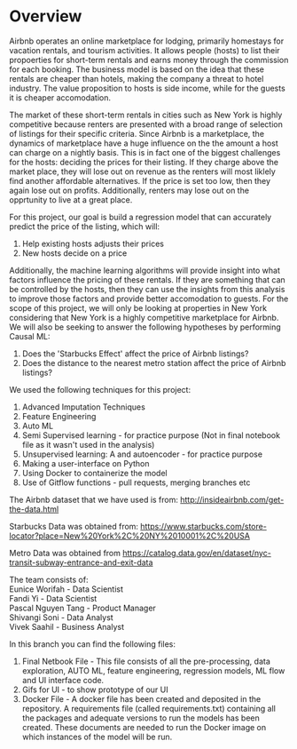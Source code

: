 # Overview

Airbnb operates an online marketplace for lodging, primarily homestays for vacation rentals, and tourism activities. It allows people (hosts) to list their propoerties for short-term rentals and earns money through the commission for each booking. The business model is based on the idea that these rentals are cheaper than hotels, making the company a threat to hotel industry. The value proposition to hosts is side income, while for the guests it is cheaper accomodation.

The market of these short-term rentals in cities such as New York is highly competitive because renters are presented with a broad range of selection of listings for their specific criteria. Since Airbnb is a marketplace, the dynamics of marketplace have a huge influence on the the amount a host can charge on a nightly basis. This is in fact one of the biggest challenges for the hosts: deciding the prices for their listing. If they charge above the market place, they will lose out on revenue as the renters will most liklely find another affordable alternatives. If the price is set too low, then they again lose out on profits. Additionally, renters may lose out on the opprtunity to live at a great place.

For this project, our goal is build a regression model that can accurately predict the price of the listing, which will:
1) Help existing hosts adjusts their prices
2) New hosts decide on a price

Additionally, the machine learning algorithms will provide insight into what factors influence the pricing of these rentals. If they are something that can be controlled by the hosts, then they can use the insights from this analysis to improve those factors and provide better accomodation to guests. For the scope of this project, we will only be looking at properties in New York considering that New York is a highly competitive marketplace for Airbnb. We will also be seeking to answer the following hypotheses by performing Causal ML:
1) Does the 'Starbucks Effect' affect the price of Airbnb listings?
2) Does the distance to the nearest metro station affect the price of Airbnb listings?

We used the following techniques for this project: 
1) Advanced Imputation Techniques
2) Feature Engineering 
3) Auto ML 
4) Semi Supervised learning - for practice purpose (Not in final notebook file as it wasn't used in the analysis)
5) Unsupervised learning: A and autoencoder - for practice purpose
6) Making a user-interface on Python 
7) Using Docker to containerize the model 
8) Use of Gitflow functions - pull requests, merging branches etc

The Airbnb dataset that we have used is from: http://insideairbnb.com/get-the-data.html

Starbucks Data was obtained from: https://www.starbucks.com/store-locator?place=New%20York%2C%20NY%2010001%2C%20USA

Metro Data was obtained from https://catalog.data.gov/en/dataset/nyc-transit-subway-entrance-and-exit-data

The team consists of:  
Eunice Worifah - Data Scientist  
Fandi Yi - Data Scientist  
Pascal Nguyen Tang - Product Manager  
Shivangi Soni - Data Analyst  
Vivek Saahil - Business Analyst  

In this branch you can find the following files: 
1) Final Netbook File - This file consists of all the pre-processing, data exploration, AUTO ML, feature engineering, regression models, ML flow and UI interface code.  
2) Gifs for UI - to show prototype of our UI
3) Docker File - A docker file has been created and deposited in the repository. A requirements file (called requirements.txt) containing all the packages and adequate versions to run the models has been created. These documents are needed to run the Docker image on which instances of the model will be run.
